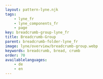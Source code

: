 ```yaml
---
layout: pattern-lyne.njk
tags: 
    - lyne_fr
    - lyne_components_fr
    - page
key: breadcrumb-group-lyne_fr
title: Breadcrumb-Group
parent: breadcrumb-folder-lyne_fr
image: lyne/overview/breadcrumb-group.webp
keywords: breadcrumb, bread, crumb
order: 70
availablelanguages: 
    - de
    - en
---
```

